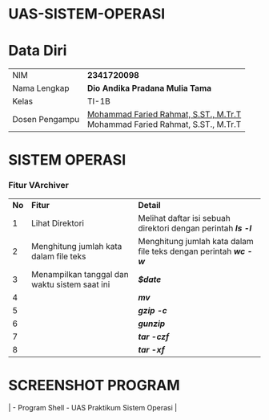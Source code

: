 # UAS-SISTEM-OPERASI

# Data Diri

|  |  |
|--|--|
| NIM | **2341720098** |
| Nama Lengkap | **Dio Andika Pradana Mulia Tama** |
| Kelas | TI-1B |
| Dosen Pengampu | [Mohammad Faried Rahmat, S.ST., M.Tr.T](https://github.com/mrhmt80) <br> Mohammad Faried Rahmat, S.ST., M.Tr.T|

# SISTEM OPERASI
### Fitur VArchiver
|  |  |  |
|--|--|--|
|**No**| **Fitur** | **Detail** |
| 1 | Lihat Direktori | Melihat daftar isi sebuah direktori dengan perintah ***ls -l*** |
| 2 | Menghitung jumlah kata dalam file teks | Menghitung jumlah kata dalam file teks dengan perintah ***wc -w***|
| 3 | Menampilkan tanggal dan waktu sistem saat ini | ***$date*** |
| 4 |  | ***mv*** |
| 5 |  | ***gzip -c*** |
| 6 |  | ***gunzip*** |
| 7 |  | ***tar -czf*** |
| 8 |  | ***tar -xf*** |
# SCREENSHOT PROGRAM


| - Program Shell - UAS Praktikum Sistem Operasi |


